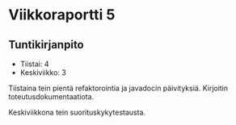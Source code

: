 # Viikkoraportti 5

## Tuntikirjanpito
* Tiistai: 4
* Keskiviikko: 3

Tiistaina tein pientä refaktorointia ja javadocin päivityksiä. Kirjoitin toteutusdokumentaatiota.

Keskiviikkona tein suorituskykytestausta.
